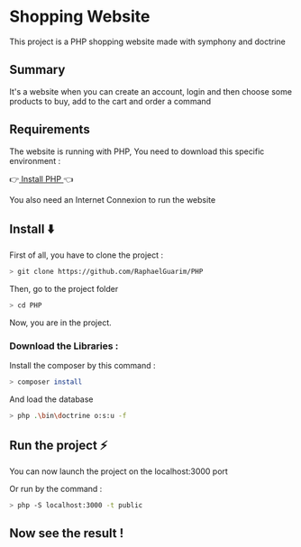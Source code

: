# Shopping Website

This project is a PHP shopping website made with symphony and doctrine

## Summary

It's a website when you can create an account, login and then choose some products to buy, add to the cart and order a command

## Requirements

The website is running with PHP, 
You need to download this specific environment :
 
👉[ Install PHP ](https://www.php.net/manual/en/install.php)👈

You also need an Internet Connexion to run the website 


## Install ⬇️

 First of all, you have to clone the project :

```bash
> git clone https://github.com/RaphaelGuarim/PHP
```

Then, go to the project folder

```bash
> cd PHP
`````
Now, you are in the project.

### Download the Libraries : 

Install the composer by this command :

```bash
> composer install
```

And load the database

```bash
> php .\bin\doctrine o:s:u -f 
```

## Run the project ⚡

You can now launch the project on the localhost:3000 port

Or run by the command :

```bash
> php -S localhost:3000 -t public
```


## Now see the result !
